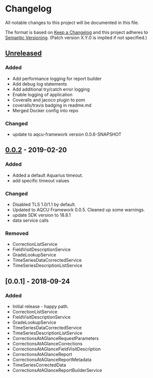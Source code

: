# Changelog
All notable changes to this project will be documented in this file.

The format is based on [Keep a Changelog](http://keepachangelog.com/en/1.0.0/)
and this project adheres to [Semantic Versioning](http://semver.org/spec/v2.0.0.html). (Patch version X.Y.0 is implied if not specified.)

## [Unreleased]
### Added
- Add performance logging for report builder
- Add debug log statements
- Add additional try/catch error logging
- Enable logging of application
- Coveralls and jacoco plugin to pom
- coveralls/travis badging in readme.md
- Merged Docker config into repo

### Changed
- update to aqcu-framework version 0.0.6-SNAPSHOT

## [0.0.2] - 2019-02-20
### Added
- Added a default Aquarius timeout. 
- add specific timeout values

### Changed
- Disabled TLS 1.0/1.1 by default. 
- Updated to AQCU Framework 0.0.5. Cleaned up some warnings. 
- update SDK version to 18.8.1 
- data service calls

### Removed
- CorrectionListService
- FieldVisitDescriptionService
- GradeLookupService
- TimeSeriesDataCorrectedService
- TimeSeriesDescriptionListService

## [0.0.1] - 2018-09-24
### Added
- Initial release - happy path.
- CorrectionListService
- FieldVisitDescriptionService
- GradeLookupService
- TimeSeriesDataCorrectedService
- TimeSeriesDescriptionListService
- CorrectionsAtAGlanceRequestParameters
- CorrectionsAtAGlanceCorrections
- CorrectionsAtAGlanceFieldVisitDescription
- CorrectionsAtAGlanceReport
- CorrectionsAtAGlanceReportMetadata
- TimeSeriesCorrectedData
- CorrectionsAtAGlanceReportBuilderService

[Unreleased]: https://github.com/USGS-CIDA/aqcu-ext-report/compare/aqcu-corr-report-0.0.2...master
[0.0.2]: https://github.com/USGS-CIDA/aqcu-ext-report/compare/aqcu-corr-report-0.0.1...aqcu-corr-report-0.0.2
